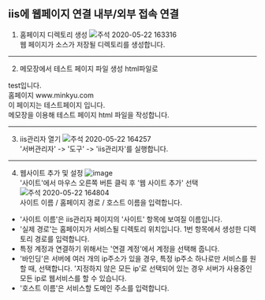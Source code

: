 ## iis에 웹페이지 연결 내부/외부 접속 연결
1. 홈페이지 디렉토리 생성
![주석 2020-05-22 163316](https://user-images.githubusercontent.com/63625609/82643249-27f37100-9c4a-11ea-9d4a-bfa7e71a6d6b.png) <br>
웹 페이지가 소스가 저장될 디렉토리를 생성합니다. <br>

-----
2. 메모장에서 테스트 페이지 파일 생성 html파일로 <br>
<html>
<title>minkyu</title>
<body>
test입니다. </br>
홈페이지 www.minkyu.com </br>
이 페이지는 테스트페이지 입니다. </br>
</body>
</html>
메모장을 이용해 테스트 페이지 html 파일을 작성합니다. <br>

-----
3. iis관리자 열기
![주석 2020-05-22 164257](https://user-images.githubusercontent.com/63625609/82643900-5291f980-9c4b-11ea-8a22-402160f28063.png) <br>
'서버관리자' -> '도구' -> 'iis관리자'를 실행합니다.

-----
4. 웹사이트 추가 및 설정
![image](https://user-images.githubusercontent.com/63625609/82644040-a43a8400-9c4b-11ea-82a0-f49241939cff.png) <br>
'사이트'에서 마우스 오른쪽 버튼 클릭 후 '웹 사이트 추가' 선택 <br>
![주석 2020-05-22 164804](https://user-images.githubusercontent.com/63625609/82644307-11e6b000-9c4c-11ea-9f7d-dd1e06a11166.png) <br>
사이트 이름 / 홈페이지 경로 / 호스트 이름을 입력합니다. <br>
- '사이트 이름'은 iis관리자 페이지의 '사이트' 항목에 보여질 이름입니다. 
- '실제 경로'는 홈페이지가 서비스될 디렉토리 위치입니다. 1번 항목에서 생성한 디렉토리 경로를 입력합니다.
- 특정 계정과 연결하기 위해서는 '연결 계정'에서 계정을 선택해 줍니다.
- '바인딩'은 서버에 여러 개의 ip주소가 있을 경우, 특정 ip주소 하나로만 서비스를 원할 때, 선택합니다. '지정하지 않은 모든 ip'로 선택되어 있는 경우
서버가 사용중인 모든 ip로 웹서비스를 할 수 있습니다. <br>
- '호스트 이름'은 서비스할 도메인 주소를 입력합니다.
